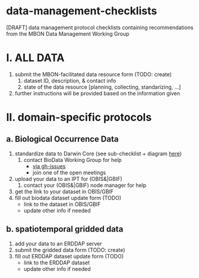 # data-management-checklists
[DRAFT] data management protocol checklists containing recommendations from the MBON Data Management Working Group

# I. ALL DATA
1. submit the MBON-facilitated data resource form (TODO: create)
    1. dataset ID, description, & contact info
    1. state of the data resource [planning, collecting, standarizing, ...]
1. further instructions will be provided based on the information given

# II. domain-specific protocols

## a. Biological Occurrence Data
1. standardize data to Darwin Core (see sub-checklist + diagram [here](https://github.com/ioos/bio_mobilization_workshop/pull/28))
    1. contact BioData Working Group for help
       * [via gh-issues](https://github.com/ioos/bio_data_guide/issues)
       * join one of the open meetings
1. upload your data to an IPT for (OBIS&|GBIF)
    1. contact your (OBIS&|GBIF) node manager for help
1. get the link to your dataset in OBIS/GBIF
1. fill out biodata dataset update form (TODO)
    * link to the dataset in OBIS/GBIF
    * update other info if needed

## b. spatiotemporal gridded data
1. add your data to an ERDDAP server
1. submit the gridded data form (TODO: create)
1. fill out ERDDAP dataset update form (TODO)
    * link to the ERDDAP dataset
    * update other info if needed
